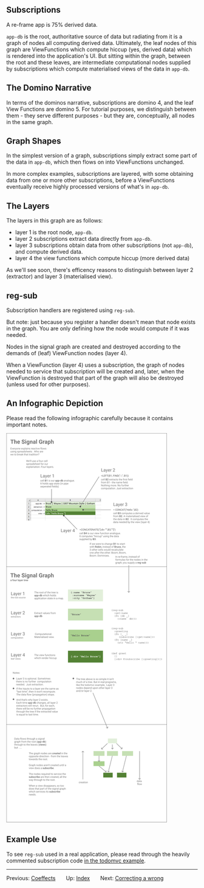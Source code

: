 ## Subscriptions 

A re-frame app is 75% derived data. 

`app-db` is the root, authoritative source of data but radiating 
from it is a graph of nodes all computing derived data. Ultimately, the leaf nodes of 
this graph are ViewFunctions which compute hiccup (yes, derived data)
which is rendered into the application's UI. But sitting within
the graph, between the root and these leaves, are intermediate
computational nodes supplied by subscriptions which compute 
materialised views of the data in `app-db`.

## The Domino Narrative

In terms of the dominos narrative, subscriptions are domino 4,
and the leaf View Functions are domino 5. For tutorial purposes, 
we distinguish between them - they serve different purposes - but 
they are, conceptually, all nodes in the same graph.

## Graph Shapes

In the simplest version of a graph, subscriptions simply extract
some part of the data in `app-db`, which then flows on into 
ViewFunctions unchanged.

In more complex examples, subscriptions are 
layered, with some obtaining data from one or more other 
subscriptions, before a ViewFunctions eventually receive 
highly processed versions of what's in `app-db`. 

## The Layers

The layers in this graph are as follows: 
   - layer 1 is the root node, `app-db`. 
   - layer 2 subscriptions extract data directly from `app-db`.
   - layer 3 subscriptions obtain data from other subscriptions (not `app-db`), and compute derived data.
   - layer 4 the view functions which compute hiccup (more derived data)

As we'll see soon, there's efficency reasons to distinguish between layer 2 (extractor) 
and layer 3 (materialised view).

## reg-sub 

Subscription handlers are registered using `reg-sub`. 
 
But note: just because you register a handler doesn't mean that node exists in 
the graph. You are only defining how the node would compute if it was needed. 

Nodes in the signal graph are created and destroyed according to the demands
of (leaf) ViewFunction nodes (layer 4). 

When a ViewFunction (layer 4) uses a subscription, the graph of nodes needed to service
that subscription will be created and, later, when the ViewFunction is destroyed 
that part of the graph will also be destroyed (unless used for other purposes). 

## An Infographic Depiction 

Please read the following infographic carefully
because it contains important notes.

<img src="/images/subscriptions.png?raw=true">

## Example Use 

To see `reg-sub` used in a real application, please read through the 
heavily commented subscription code
[in the todomvc example](https://github.com/day8/re-frame/blob/master/examples/todomvc/src/todomvc/subs.cljs).



*** 

Previous:  [Coeffects](Coeffects.md)&nbsp;&nbsp;&nbsp;&nbsp;&nbsp;&nbsp;
Up:  [Index](README.md)&nbsp;&nbsp;&nbsp;&nbsp;&nbsp;&nbsp;
Next:  [Correcting a wrong](SubscriptionsCleanup.md)&nbsp;&nbsp;&nbsp;&nbsp;&nbsp;&nbsp;
